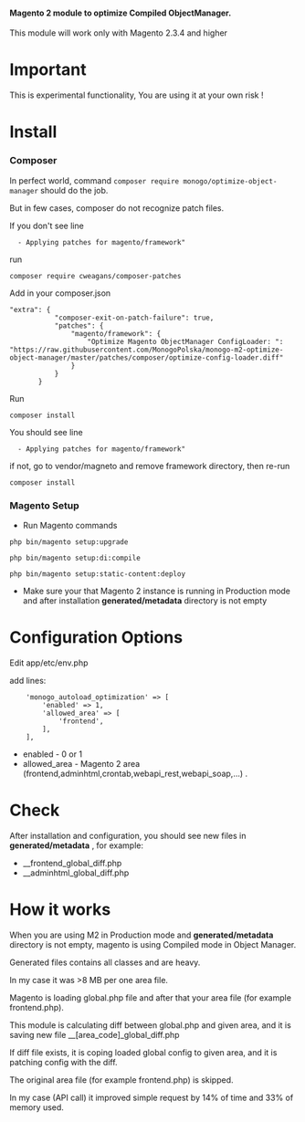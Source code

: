 #### Magento 2 module to optimize Compiled ObjectManager.

This module will work only with Magento 2.3.4 and higher

# **Important**
This is experimental functionality, You are using it at your own risk ! 

# **Install**

### Composer
In perfect world, command 
```composer require monogo/optimize-object-manager``` 
should do the job.

But in few cases, composer do not recognize patch files. 

If you don't see line 
```
  - Applying patches for magento/framework"
```

run 
```
composer require cweagans/composer-patches
```

Add in your composer.json

```
"extra": {
           "composer-exit-on-patch-failure": true,
           "patches": {
               "magento/framework": {
                   "Optimize Magento ObjectManager ConfigLoader: ": "https://raw.githubusercontent.com/MonogoPolska/monogo-m2-optimize-object-manager/master/patches/composer/optimize-config-loader.diff"
               }
           }
       }
```

Run 
```
composer install
```

You should see line 
```
  - Applying patches for magento/framework"
```

if not, go to vendor/magneto and remove framework directory, then re-run 

```
composer install
```

### Magento Setup
- Run Magento commands

```php bin/magento setup:upgrade```

```php bin/magento setup:di:compile```

```php bin/magento setup:static-content:deploy```

- Make sure your that Magento 2 instance is running in Production mode and after installation **generated/metadata** directory is not empty

# **Configuration Options**

Edit app/etc/env.php

add lines:

```    
    'monogo_autoload_optimization' => [
        'enabled' => 1,
        'allowed_area' => [
            'frontend',
        ],
    ],
```


- enabled - 0 or 1
- allowed_area - Magento 2 area (frontend,adminhtml,crontab,webapi_rest,webapi_soap,...) . 

# **Check**

After installation and configuration, you should see new files in **generated/metadata** , for example:
- __frontend_global_diff.php
- __adminhtml_global_diff.php
  
# **How it works**
When you are using M2 in Production mode and **generated/metadata** directory is not empty, magento is using Compiled mode in Object Manager.

Generated files contains all classes and are heavy.

In my case it was >8 MB per one area file.


Magento is loading global.php file and after that your area file (for example frontend.php).

This module is calculating diff between global.php and given area, and it is saving new file __[area_code]_global_diff.php

If diff file exists, it is coping loaded global config to given area, and it is patching config with the diff.

The original area file (for example frontend.php) is skipped.

In my case (API call) it improved simple request by 14% of time and 33% of memory used.
